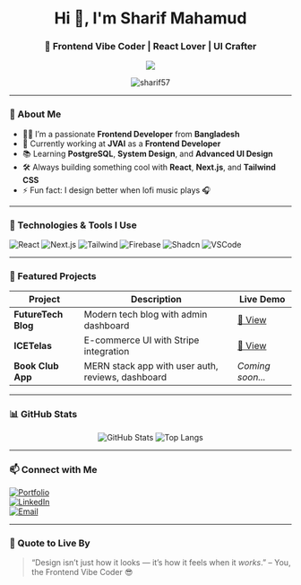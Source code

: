 <h1 align="center">Hi 👋, I'm Sharif Mahamud</h1>
<h3 align="center">🎨 Frontend Vibe Coder | React Lover | UI Crafter</h3>

<p align="center">
  <img src="https://readme-typing-svg.herokuapp.com/?lines=Clean+Code%2C+Cool+UI%2C+Chill+Vibes;Frontend+Vibe+Coder+Sharif+is+Here!&center=true&width=500&height=45&color=00C0A3&vCenter=true&pause=1000&size=22" />
</p>

<p align="center">
  <img src="https://komarev.com/ghpvc/?username=sharif57&label=Profile%20Views&color=0e75b6&style=flat" alt="sharif57" />
</p>

---

### 💫 About Me
- 🧑‍💻 I’m a passionate **Frontend Developer** from **Bangladesh**
- 🎯 Currently working at **JVAI** as a **Frontend Developer**
- 📚 Learning **PostgreSQL**, **System Design**, and **Advanced UI Design**
- 🛠️ Always building something cool with **React**, **Next.js**, and **Tailwind CSS**
- ⚡ Fun fact: I design better when lofi music plays 🎧

---

### 🚀 Technologies & Tools I Use
![React](https://img.shields.io/badge/-React-61DAFB?style=flat&logo=react&logoColor=white)
![Next.js](https://img.shields.io/badge/-Next.js-black?style=flat&logo=next.js)
![Tailwind](https://img.shields.io/badge/-Tailwind%20CSS-38B2AC?style=flat&logo=tailwind-css&logoColor=white)
![Firebase](https://img.shields.io/badge/-Firebase-FFCA28?style=flat&logo=firebase)
![Shadcn](https://img.shields.io/badge/-shadcn/ui-111?style=flat&logo=vercel)
![VSCode](https://img.shields.io/badge/-VS%20Code-007ACC?style=flat&logo=visual-studio-code)

---

### 🌟 Featured Projects

| Project | Description | Live Demo |
|--------|-------------|-----------|
| **FutureTech Blog** | Modern tech blog with admin dashboard | [🔗 View](https://futuretech-blog.vercel.app) |
| **ICETelas** | E-commerce UI with Stripe integration | [🔗 View](https://icetelas.vercel.app) |
| **Book Club App** | MERN stack app with user auth, reviews, dashboard | *Coming soon...* |

---

### 📊 GitHub Stats

<p align="center">
  <img src="https://github-readme-stats.vercel.app/api?username=sharif57&show_icons=true&theme=radical" alt="GitHub Stats" />
  <img src="https://github-readme-stats.vercel.app/api/top-langs/?username=sharif57&layout=compact&theme=radical" alt="Top Langs" />
</p>

---

### 📫 Connect with Me

[![Portfolio](https://img.shields.io/badge/Portfolio-000?style=for-the-badge&logo=vercel&logoColor=white)](https://sm-sharif-mahamud.vercel.app)  
[![LinkedIn](https://img.shields.io/badge/LinkedIn-0077B5?style=for-the-badge&logo=linkedin)](https://www.linkedin.com/in/sharif-mahamud)  
[![Email](https://img.shields.io/badge/Gmail-D14836?style=for-the-badge&logo=gmail&logoColor=white)](mailto:sharifmahamud577951@gmail.com)

---

### 🧠 Quote to Live By
> “Design isn’t just how it looks — it’s how it feels when it *works*.” – You, the Frontend Vibe Coder 😎
